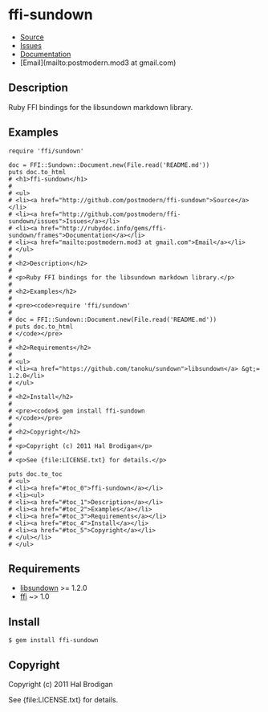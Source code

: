 # ffi-sundown

* [Source](http://github.com/postmodern/ffi-sundown)
* [Issues](http://github.com/postmodern/ffi-sundown/issues)
* [Documentation](http://rubydoc.info/gems/ffi-sundown/frames)
* [Email](mailto:postmodern.mod3 at gmail.com)

## Description

Ruby FFI bindings for the libsundown markdown library.

## Examples

    require 'ffi/sundown'

    doc = FFI::Sundown::Document.new(File.read('README.md'))
    puts doc.to_html
    # <h1>ffi-sundown</h1>
    #
    # <ul>
    # <li><a href="http://github.com/postmodern/ffi-sundown">Source</a></li>
    # <li><a href="http://github.com/postmodern/ffi-sundown/issues">Issues</a></li>
    # <li><a href="http://rubydoc.info/gems/ffi-sundown/frames">Documentation</a></li>
    # <li><a href="mailto:postmodern.mod3 at gmail.com">Email</a></li>
    # </ul>
    #
    # <h2>Description</h2>
    #
    # <p>Ruby FFI bindings for the libsundown markdown library.</p>
    #
    # <h2>Examples</h2>
    #
    # <pre><code>require 'ffi/sundown'
    #
    # doc = FFI::Sundown::Document.new(File.read('README.md'))
    # puts doc.to_html
    # </code></pre>
    #
    # <h2>Requirements</h2>
    # 
    # <ul>
    # <li><a href="https://github.com/tanoku/sundown">libsundown</a> &gt;= 1.2.0</li>
    # </ul>
    #
    # <h2>Install</h2>
    #
    # <pre><code>$ gem install ffi-sundown
    # </code></pre>
    #
    # <h2>Copyright</h2>
    #
    # <p>Copyright (c) 2011 Hal Brodigan</p>
    #
    # <p>See {file:LICENSE.txt} for details.</p>
    
    puts doc.to_toc
    # <ul>
    # <li><a href="#toc_0">ffi-sundown</a></li>
    # <li><ul>
    # <li><a href="#toc_1">Description</a></li>
    # <li><a href="#toc_2">Examples</a></li>
    # <li><a href="#toc_3">Requirements</a></li>
    # <li><a href="#toc_4">Install</a></li>
    # <li><a href="#toc_5">Copyright</a></li>
    # </ul></li>
    # </ul>

## Requirements

* [libsundown](https://github.com/tanoku/sundown) >= 1.2.0
* [ffi](http://github.com/ffi/ffi) ~> 1.0

## Install

    $ gem install ffi-sundown

## Copyright

Copyright (c) 2011 Hal Brodigan

See {file:LICENSE.txt} for details.
